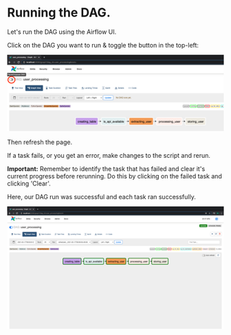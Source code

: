 # Running the DAG.

Let's run the DAG using the Airflow UI.

Click on the DAG you want to run & toggle the button in the top-left:

![](../images/DAGButton.png)

Then refresh the page.

If a task fails, or you get an error, make changes to the script and rerun.

**Important:** Remember to identify the task that has failed and clear it's current progress before rerunning. Do this by clicking on the failed task and clicking 'Clear'.

Here, our DAG run was successful and each task ran successfully.

![](../images/DAGSuccess.png)